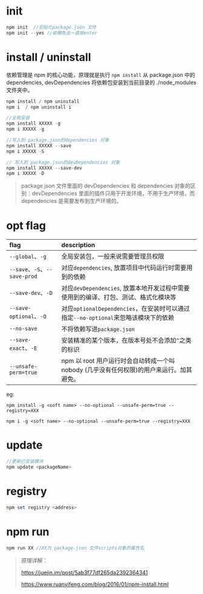# init



```javascript
npm init  //初始化package.json 文件
npm init --yes //偷懒免去一直按enter
```



# install  / uninstall


依赖管理是 npm 的核心功能，原理就是执行 `npm install` 从 package.json 中的 dependencies, devDependencies 将依赖包安装到当前目录的 ./node_modules 文件夹中。

```javascript
npm install / npm uninstall
npm i  / npm uninstall i

//全局安装
npm install XXXXX -g
npm i XXXXX -g

//写入到 package.json的dependencies 对象
npm install XXXXX --save 
npm i XXXXX -S

// 写入到 package.json的devDependencies 对象
npm install XXXXX --save-dev
npm i XXXXX -D
```

> package.json 文件里面的 devDependencies 和 dependencies 对象的区别：devDependencies 里面的插件只用于开发环境，不用于生产环境，而 dependencies 是需要发布到生产环境的。



# opt flag

| flag                          | description                                                  |
| :---------------------------- | :----------------------------------------------------------- |
| `--global`、`-g`              | 全局安装包，一般来说需要管理员权限                           |
| `--save`、`-S`、`--save-prod` | 对应`dependencies`,  放置项目中代码运行时需要用到的依赖                          |
| `--save-dev`、`-D`            | 对应`devDependencies`, 放置本地开发过程中需要使用到的编译、打包、测试、格式化模块等    |
| `--save-optional`、`-O`       | 对应`optionalDependencies`，在安装时可以通过指定`--no-optional`来忽略该模块下的依赖 |
| `--no-save`                   | 不将依赖写进`package.json`                                   |
| `--save-exact`、`-E`          | 安装精准的某个版本，在版本号处不会添加`^`之类的标识          |
| `--unsafe-perm=true`          | npm 以 root 用户运行时会自动转成一个叫 nobody (几乎没有任何权限)的用户来运行。加其避免。 |

eg:

```
npm install -g <soft name> --no-optional --unsafe-perm=true --registry=XXX

npm i -g <soft name> --no-optional --unsafe-perm=true --registry=XXX
```



# update


```javascript
//更新已安装模块
npm update <packageName>
```



# registry


```powershell
npm set registry <address>
```



# npm run

```javascript
npm run XX //XX为 package.json 文件scripts对象的属性名
```



> 原理详解：
>
> https://juejin.im/post/5ab3f77df265da2392364341
>
> https://www.ruanyifeng.com/blog/2016/01/npm-install.html
